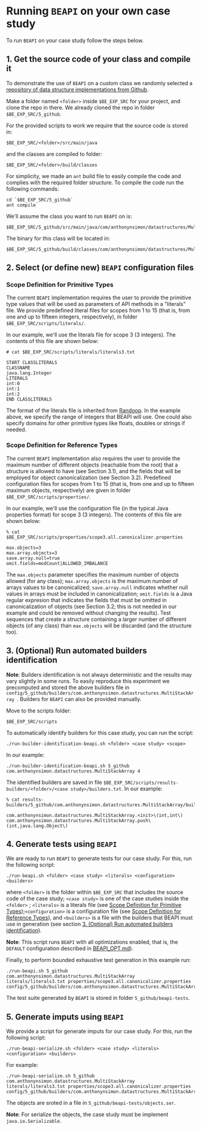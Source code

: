 # Running `BEAPI` on your own case study

To run `BEAPI` on your case study follow the steps below.

## 1. Get the source code of your class and compile it

To demonstrate the use of `BEAPI` on a custom class we randomly selected a [repository of data structure implementations from Github](https://github.com/anthonynsimon/java-ds-algorithms).

Make a folder named `<folder>` inside `$BE_EXP_SRC` for your project, and clone the repo in there. We already cloned the repo in folder `$BE_EXP_SRC/5_github`.

For the provided scripts to work we require that the source code is stored in:

```
$BE_EXP_SRC/<folder>/src/main/java
```

and the classes are compiled to folder:

```
$BE_EXP_SRC/<folder>/build/classes
```

For simplicity, we made an `ant` build file to easily compile the code and complies with the required folder structure. To compile the code run the following commands: 

```
cd `$BE_EXP_SRC/5_github`
ant compile
```

We'll assume the class you want to run `BEAPI` on is:

```
$BE_EXP_SRC/5_github/src/main/java/com/anthonynsimon/datastructures/MultiStackArray.java
```

The binary for this class will be located in:

```
$BE_EXP_SRC/5_github/build/classes/com/anthonynsimon/datastructures/MultiStackArray.class
```

## 2. Select (or define new) `BEAPI` configuration files

### Scope Definition for Primitive Types

The current `BEAPI` implementation requires the user to provide the primitive type values that will be used as parameters of API methods in a "literals" file. We provide predefined literal files for scopes from 1 to 15 (that is, from one and up to fifteen integers, respectively), in folder `$BE_EXP_SRC/scripts/literals/`.

In our example, we'll use the literals file for scope 3 (3 integers). The contents of this file are shown below:

```
# cat $BE_EXP_SRC/scripts/literals/literals3.txt

START CLASSLITERALS
CLASSNAME
java.lang.Integer
LITERALS
int:0
int:1
int:2
END CLASSLITERALS
```

The format of the literals file is inherited from [Randoop](https://randoop.github.io/randoop/). In the example above, we specify the range of integers that BEAPI will use. One could also specify domains for other primitive types like floats, doubles or strings if needed.

### Scope Definition for Reference Types

The current `BEAPI` implementation also requires the user to provide the maximum number of different objects (reachable from the root) that a structure is allowed to have (see Section 3.1), and the fields that will be employed for object canonicalization (see Section 3.2). Predefined configuration files for scopes from 1 to 15 (that is, from one and up to fifteen maximum objects, respectively) are given in folder `$BE_EXP_SRC/scripts/properties/`.

In our example, we'll use the configuration file (in the typical Java properties format) for scope 3 (3 integers). The contents of this file are shown below:

```
% cat $BE_EXP_SRC/scripts/properties/scope3.all.canonicalizer.properties 

max.objects=3
max.array.objects=3
save.array.null=true
omit.fields=modCount|ALLOWED_IMBALANCE
```

The `max.objects` parameter specifies the maximum number of objects allowed (for any class); `max.array.objects` is the maximum number of arrays values to be canonicalized; `save.array.null` indicates whether null values in arrays must be included in canonicalization; `omit.fields` is a Java regular expresion that indicates the fields that must be omitted in canonicalization of objects (see Section 3.2; this is not needed in our example and could be removed without changing the results). Test sequences that create a structure containing a larger number of different objects (of any class) than `max.objects` will be discarded (and the structure too). 

## 3. (Optional) Run automated builders identification

**Note**: Builders identification is not always deterministic and the results may vary slightly in some runs. To easily reproduce this experiment we precomputed and stored the above builders file in `config/5_github/builders/com.anthonynsimon.datastructures.MultiStackArray `. Builders for `BEAPI` can also be provided manually.

Move to the scripts folder:

```
$BE_EXP_SRC/scripts
```

To automatically identify builders for this case study, you can run the script:

```
./run-builder-identification-beapi.sh <folder> <case study> <scope>
```

In our example:

```
./run-builder-identification-beapi.sh 5_github com.anthonynsimon.datastructures.MultiStackArray 4
```

The identified builders are saved in file `$BE_EXP_SRC/scripts/results-builders/<folder>/<case study>/builders.txt`. In our example:

```
% cat results-builders/5_github/com.anthonynsimon.datastructures.MultiStackArray/builders.txt

com.anthonynsimon.datastructures.MultiStackArray.<init>\(int,int\)
com.anthonynsimon.datastructures.MultiStackArray.push\(int,java.lang.Object\)
``` 

## 4. Generate tests using `BEAPI` 

We are ready to run `BEAPI` to generate tests for our case study. For this, run the following script: 

```
./run-beapi.sh <folder> <case study> <literals> <configuration> <builders>
```

where `<folder>` is the folder within `$BE_EXP_SRC` that includes the source code of the case study; `<case study>` is one of the case studies inside the `<folder>` ; `<literals>` is a literals file (see [Scope Definition for Primitive Types](#Scope-Definition-for-Primitive-Types));`<configuration>` is a configuration file (see [Scope Definition for Reference Types](#Scope-Definition-for-Reference-Types)), and `<builders>` is a file with the builders that BEAPI must use in generation (see section [3. (Optional) Run automated builders identification](#3.-(Optional)-Run-automated-builders-identification)).

**Note**: This script runs `BEAPI` with all optimizations enabled, that is, the `DEFAULT` configuration described in [BEAPI_OPT.md](BEAPI_OPT.md)).

Finally, to perform bounded exhaustive test generation in this example run:

```
./run-beapi.sh 5_github com.anthonynsimon.datastructures.MultiStackArray literals/literals3.txt properties/scope3.all.canonicalizer.properties config/5_github/builders/com.anthonynsimon.datastructures.MultiStackArray
```

The test suite generated by `BEAPI` is stored in folder `5_github/beapi-tests`.

## 5. Generate imputs using `BEAPI` 

We provide a script for generate imputs for our case study. For this, run the following script: 

```
./run-beapi-serialize.sh <folder> <case study> <literals> <configuration> <builders>
```
For example:

```
./run-beapi-serialize.sh 5_github com.anthonynsimon.datastructures.MultiStackArray literals/literals3.txt properties/scope3.all.canonicalizer.properties config/5_github/builders/com.anthonynsimon.datastructures.MultiStackArray
```

The objects are sroted in a file in `5_github/beapi-tests/objects.ser`.

**Note**: For serialize the objects, the case study must be implement `java.io.Serializable`.

